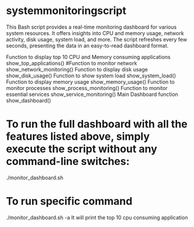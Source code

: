 # systemmonitoringscript
This Bash script provides a real-time monitoring dashboard for various system resources. It offers insights into CPU and memory usage, network activity, disk usage, system load, and more. The script refreshes every few seconds, presenting the data in an easy-to-read dashboard format.

Function to display top 10 CPU and Memory consuming applications
show_top_applications() 
#Function to monitor network
show_network_monitoring() 
Function to display disk usage
show_disk_usage()
Function to show system load
show_system_load()
Function to display memory usage
show_memory_usage()
Function to monitor processes
show_process_monitoring()
Function to monitor essential services
show_service_monitoring()
Main Dashboard function
show_dashboard() 
# To run the full dashboard with all the features listed above, simply execute the script without any command-line switches:
./monitor_dashboard.sh
# To run specific command
./monitor_dashboard.sh -a
It will print the top 10 cpu consuming application 
